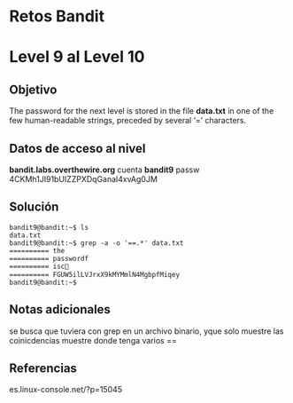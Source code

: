 # Retos Bandit 

# Level 9 al Level 10

## Objetivo 

The password for the next level is stored in the file **data.txt** in one of the few human-readable strings, preceded by several ‘=’ characters.
## Datos de acceso al nivel 
**bandit.labs.overthewire.org**
cuenta
**bandit9**
passw
4CKMh1JI91bUIZZPXDqGanal4xvAg0JM

## Solución 
```
bandit9@bandit:~$ ls
data.txt
bandit9@bandit:~$ grep -a -o '==.*' data.txt 
========== the
========== passwordf
========== isc׃
========== FGUW5ilLVJrxX9kMYMmlN4MgbpfMiqey
bandit9@bandit:~$
```

## Notas adicionales
se busca que tuviera con grep en un archivo binario, yque solo muestre las coinicdencias muestre donde tenga varios ==
## Referencias 
es.linux-console.net/?p=15045